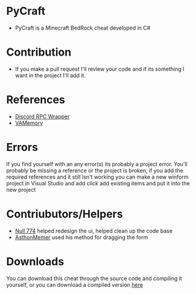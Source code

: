 # PyCraft
* PyCraft is a Minecraft BedRock cheat developed in C#

# Contribution
* If you make a pull request I'll review your code and if its something I want in the project I'll add it.

# References
* [Discord RPC Wrapper](https://github.com/Lachee/discord-rpc-csharp)
* [VAMemory](https://vivid-abstractions.net/)
# Errors
If you find yourself with an any error(s) its probably a project error. You'll probably be missing a reference or the project is broken, if you add the required references and it still isn't working you can make a new winform project in Visual Studio and add click add existing items and put it into the new project
# Contriubutors/Helpers
* [Null 774](https://github.com/null774) helped redesign the ui, helped clean up the code base
* [AsthonMemer](https://github.com/AshtonMemer) used his method for dragging the form
# Downloads
You can download this cheat through the source code and compiling it yourself, or you can download a compiled version [here](https://www.youtube.com/watch?v=BjDebmqFRuc&ab_channel=MrMeme)

